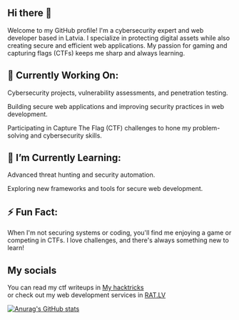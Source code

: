 ## Hi there 👋
Welcome to my GitHub profile! I'm a cybersecurity expert and web developer based in Latvia.
I specialize in protecting digital assets while also creating secure and efficient web applications.
My passion for gaming and capturing flags (CTFs) keeps me sharp and always learning.

## 🔭 Currently Working On:
Cybersecurity projects, vulnerability assessments, and penetration testing.

Building secure web applications and improving security practices in web development.

Participating in Capture The Flag (CTF) challenges to hone my problem-solving and cybersecurity skills.

## 🌱 I’m Currently Learning:
Advanced threat hunting and security automation.

Exploring new frameworks and tools for secure web development.

## ⚡ Fun Fact:
When I'm not securing systems or coding, you'll find me enjoying a game or competing in CTFs. I love challenges, and there's always something new to learn!

## My socials
You can read my ctf writeups in [My hacktricks](hacktricks.rat.lv)  
or check out my web development services in [RAT.LV](rat.lv)  

[![Anurag's GitHub stats](https://github-readme-stats.vercel.app/api?username=krakendakon)](https://github.com/anuraghazra/github-readme-stats)
